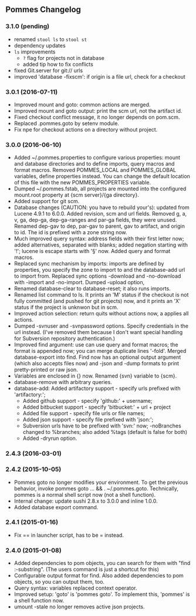 ## Pommes Changelog

### 3.1.0 (pending)

* renamed `stool ls` to `stool st`
* dependency updates
* `ls` improvements
  * `?` flag for projects not in database
  * added tip how to fix conflicts
* fixed Git.server for git:// urls
* improved 'database -fixscm': if origin is a file url, check for a checkout


### 3.0.1 (2016-07-11)

* Improved mount and goto: common actions are merged.
* Improved mount and goto output: print the scm url, not the artifact id.
* Fixed checkout conflict message, it no longer depends on pom.scm.
* Replaced .pommes.goto by setenv module. 
* Fix npe for checkout actions on a directory without project.

### 3.0.0 (2016-06-10)

* Added ~/.pommes.properties to configure various properties: mount and database directories and to define imports, query macros and format macros.
  Removed POMMES_LOCAL and POMMES_GLOBAL variables, define properties instead. You can change the default location of this file with the new
  POMMES_PROPERTIES variable.
* Dumped ~/.pommes.fstab, all projects are mounted into the configured mount.root property at {scm server}/{ga directory}.
* Added support for git scm.
* Database changes (CAUTION: you have to rebuild your's): updated from Lucene 4.9.1 to 6.0.0. Added revision, scm and url fields.
  Removed g, a, v, ga, dep-ga, dep-ga-ranges and par-ga fields, they were unused. Renamed dep-gav to dep, par-gav to parent,
  gav to artifact, and origin to id. The id is prefixed with a zone string now.
* Much improved query syntax: address fields with their first letter now; added alternatives, separated with blanks;
  added negation starting with '!'; lucene is escape starts with '§' now.
  Added query and format macros.
* Replaced sync mechanism by imports: imports are defined by properties, you specify the zone to import to and the database-add url
  to import from. Replaced sync options -download and -no-download with -import and -no-import. Dumped -upload option,
* Renamed database-clear to database-reset; it also runs imports.
* Renamed list command to ls. It prints an 'M' status if the checkout is not fully committed
  (and pushed for git projects) now, and it prints an 'X' status if the project is unknwon but in scm.
* Improved action selection: return quits without actions now, a applies all actions.
* Dumped -svnuser and -svnpassword options. Specify credentials in the url instead.
  (I've removed them because I don't want special handling for Subversion repository authentication.)
* Improved find argument: use can use query and format macros; the format is appended now; you can merge duplicate lines '-fold'.
  Merged database-export into find. Find now has an optional output argument (which also accepts files now) and -json and -dump
  formats to print pretty-printed or raw json.
* Variables are enclosed in {} now. Renamed {svn} variable to {scm}.
* database-remove with arbitrary queries.
* database-add: Added artifactory support - specify urls prefixed with 'artifactory:';
  * Added github support - specify 'github:' + username;
  * Added bitbucket support - specify 'bitbucket:' + url + project
  * Added file support - specify file urls or file names;
  * Added json support - specify file prefixed with 'json:';
  * Subversion urls have to be prefixed with 'svn:' now; -noBranches changed to %branches; also added %tags (default is false for both)
  * Added -dryrun option.

### 2.4.3 (2016-03-01)

### 2.4.2 (2015-10-05)

* Pommes goto no longer modifies your environment. To get the previous behavior, invoke pommes goto ... && . ~/.pommes.goto.
  Technically, pommes is a normal shell script now (not a shell function).
* Internal change: update sushi 2.8.x to 3.0.0 and inline 1.0.0.
* Added database export command.

### 2.4.1 (2015-01-16)

* Fix == in launcher script, has to be = instead.

### 2.4.0 (2015-01-08)

* Added dependencies to pom objects, you can search for them with "find :-substring". (The users command is just a shortcut for this)
* Configurable output format for find. Also added dependencies to pom objects, so you can output them, too.
* Query syntax: variables replaced context operator.
* Improved setup: 'goto' is 'pommes goto'. To implement this, 'pommes' is a shell function now.
* umount -stale no longer removes active json projects.
